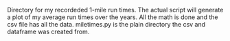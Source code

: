 Directory for my recordeded 1-mile run times. The actual script will generate a plot of my average run times over the years. All the math is done and the csv file has all the data. miletimes.py is the plain directory the csv and dataframe was created from.
